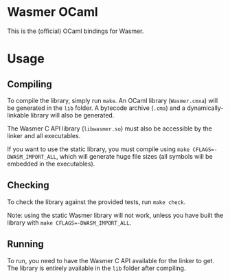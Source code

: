 # Wasmer OCaml

This is the (official) OCaml bindings for Wasmer.

# Usage

## Compiling

To compile the library, simply run `make`. An OCaml library
(`Wasmer.cmxa`) will be generated in the `lib` folder.
A bytecode archive (`.cma`) and a dynamically-linkable library will also be
generated.

The Wasmer C API library (`libwasmer.so`) must also be accessible by the
linker and all executables.

If you want to use the static library, you must compile using
`make CFLAGS=-DWASM_IMPORT_ALL`, which will generate huge file sizes (all
symbols will be embedded in the executables).

## Checking

To check the library against the provided tests, run `make check`.

Note: using the static Wasmer library will not work, unless you have built the
library with `make CFLAGS=-DWASM_IMPORT_ALL`.

## Running

To run, you need to have the Wasmer C API available for the linker to get.
The library is entirely available in the `lib` folder after compiling.
